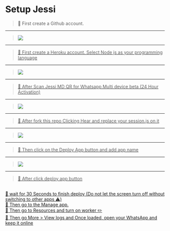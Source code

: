 


# Setup Jessi


 >🦋 First create a Github account.
  
----


> <a href="https://github.com/whiteshadowofficial/Jessi-Setup/blob/main/github.md"><img src="https://img.shields.io/badge/Create-Github Account-ff0000?style=for-the-badge&logo=github&logoColor=ff000000&link=https://www.youtube.com/c/BOTINDO" /><br>


----


> 🦋 First create a Heroku account. Select Node js as your programming language
  

----


> <a href="https://github.com/whiteshadowofficial/Jessi-Setup/blob/main/Heroku.md"><img src="https://img.shields.io/badge/Create-Heroku Account-ff0000?style=for-the-badge&logo=heroku&logoColor=ff000000&link=https://www.youtube.com/c/BOTINDO" /><br>


----


> 🦋 After Scan Jessi MD QR for Whatsapp Multi device beta (24 Hour Activation)
  
 
-----


> <a href="https://github.com/whiteshadowofficial/Jessi-Setup/blob/main/replit.md"><img src="https://img.shields.io/badge/Get Qr-Using Replit     .-ff0000?style=for-the-badge&logo=replit&logoColor=ff000000&link=https://www.youtube.com/c/BOTINDO" /><br>


----


> 🦋 After fork this repo Clicking Hear and replace your session.js on it
   
  
----


> <a href="https://github.com/whiteshadowofficial/Jessi-Setup/blob/main/fork.md"><img src="https://img.shields.io/badge/Fork  .-My Repository  .-ff0000?style=for-the-badge&logo=github&logoColor=ff000000&link=https://www.youtube.com/c/BOTINDO" /><br>


----


> 🦋 Then click on the Deploy App button and add app name 
  

----


> <a href="https://github.com/whiteshadowofficial/Jessi-Setup/blob/main/heroku_deploy.md"><img src="https://img.shields.io/badge/Deploy-Bot To heroku  .-ff0000?style=for-the-badge&logo=heroku&logoColor=ff000000&link=https://www.youtube.com/c/BOTINDO" /><br>


----
 

> 🦋 After click deploy app button 
   <br>
   🦋 wait for 30 Seconds to finish deploy (Do not let the screen turn off without switching to other apps ⚠️)
  <br>
   🦋 Then go to the Manage app.
   <br>
   🦋 Then go to Resources and turn on worker ✏️ 
   <br>
   🦋 Then go More > View logs and Once loaded, open your WhatsApp and keep it online

